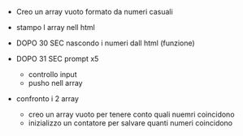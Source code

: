 - Creo un array vuoto formato da numeri casuali
- stampo l array nell html

- DOPO 30 SEC  nascondo i numeri dall html (funzione)
- DOPO 31 SEC  prompt x5 
    - controllo input 
    - pusho nell array
- confronto i 2 array
    - creo un array vuoto per tenere conto quali nuemri coincidono
    - inizializzo un contatore per salvare quanti numeri coincidono